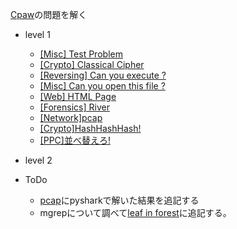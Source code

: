 [Cpaw](https://ctf.cpaw.site/)の問題を解く

- level 1
  - [[Misc] Test Problem](./level1/[Misc]TestProblem.md)
  - [[Crypto] Classical Cipher](./level1/[Crypto]ClassicalCipher.md)
  - [[Reversing] Can you execute ?](./level1/[Reversing]Can_you_execute?.md)
  - [[Misc] Can you open this file ?](./level1/[Misc]Can_you_open_this_file?.md)
  - [[Web] HTML Page](./level1/[Web]HTML_Page.md)
  - [[Forensics] River](./level1/[Forensics]River.md)
  - [[Network]pcap](./level1/[Network]pcap.md)
  - [[Crypto]HashHashHash!](./level1/[Crypto]HashHashHash!.md)
  - [[PPC]並べ替えろ!](./level1/[PPC]並べ替えろ!.md)

- level 2

- ToDo
  - [pcap](./level1/[Network]pcap.md)にpysharkで解いた結果を追記する
  - mgrepについて調べて[leaf in forest](./level2/[Forensic]leaf_in_forest.md)に追記する。
